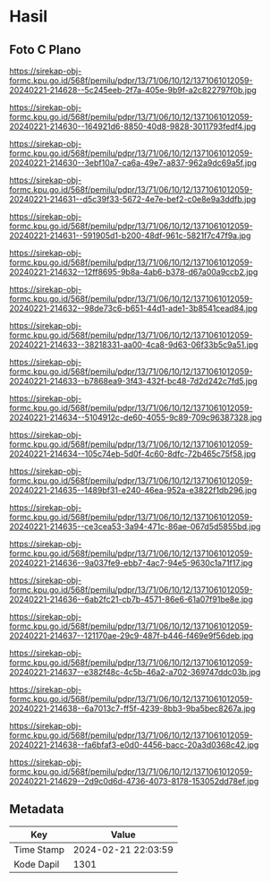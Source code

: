 # Hasil

## Foto C Plano

https://sirekap-obj-formc.kpu.go.id/568f/pemilu/pdpr/13/71/06/10/12/1371061012059-20240221-214628--5c245eeb-2f7a-405e-9b9f-a2c822797f0b.jpg

https://sirekap-obj-formc.kpu.go.id/568f/pemilu/pdpr/13/71/06/10/12/1371061012059-20240221-214630--164921d6-8850-40d8-9828-3011793fedf4.jpg

https://sirekap-obj-formc.kpu.go.id/568f/pemilu/pdpr/13/71/06/10/12/1371061012059-20240221-214630--3ebf10a7-ca6a-49e7-a837-962a9dc69a5f.jpg

https://sirekap-obj-formc.kpu.go.id/568f/pemilu/pdpr/13/71/06/10/12/1371061012059-20240221-214631--d5c39f33-5672-4e7e-bef2-c0e8e9a3ddfb.jpg

https://sirekap-obj-formc.kpu.go.id/568f/pemilu/pdpr/13/71/06/10/12/1371061012059-20240221-214631--591905d1-b200-48df-961c-5821f7c47f9a.jpg

https://sirekap-obj-formc.kpu.go.id/568f/pemilu/pdpr/13/71/06/10/12/1371061012059-20240221-214632--12ff8695-9b8a-4ab6-b378-d67a00a9ccb2.jpg

https://sirekap-obj-formc.kpu.go.id/568f/pemilu/pdpr/13/71/06/10/12/1371061012059-20240221-214632--98de73c6-b651-44d1-ade1-3b8541cead84.jpg

https://sirekap-obj-formc.kpu.go.id/568f/pemilu/pdpr/13/71/06/10/12/1371061012059-20240221-214633--38218331-aa00-4ca8-9d63-06f33b5c9a51.jpg

https://sirekap-obj-formc.kpu.go.id/568f/pemilu/pdpr/13/71/06/10/12/1371061012059-20240221-214633--b7868ea9-3f43-432f-bc48-7d2d242c7fd5.jpg

https://sirekap-obj-formc.kpu.go.id/568f/pemilu/pdpr/13/71/06/10/12/1371061012059-20240221-214634--5104912c-de60-4055-9c89-709c96387328.jpg

https://sirekap-obj-formc.kpu.go.id/568f/pemilu/pdpr/13/71/06/10/12/1371061012059-20240221-214634--105c74eb-5d0f-4c60-8dfc-72b465c75f58.jpg

https://sirekap-obj-formc.kpu.go.id/568f/pemilu/pdpr/13/71/06/10/12/1371061012059-20240221-214635--1489bf31-e240-46ea-952a-e3822f1db296.jpg

https://sirekap-obj-formc.kpu.go.id/568f/pemilu/pdpr/13/71/06/10/12/1371061012059-20240221-214635--ce3cea53-3a94-471c-86ae-067d5d5855bd.jpg

https://sirekap-obj-formc.kpu.go.id/568f/pemilu/pdpr/13/71/06/10/12/1371061012059-20240221-214636--9a037fe9-ebb7-4ac7-94e5-9630c1a71f17.jpg

https://sirekap-obj-formc.kpu.go.id/568f/pemilu/pdpr/13/71/06/10/12/1371061012059-20240221-214636--6ab2fc21-cb7b-4571-86e6-61a07f91be8e.jpg

https://sirekap-obj-formc.kpu.go.id/568f/pemilu/pdpr/13/71/06/10/12/1371061012059-20240221-214637--121170ae-29c9-487f-b446-f469e9f56deb.jpg

https://sirekap-obj-formc.kpu.go.id/568f/pemilu/pdpr/13/71/06/10/12/1371061012059-20240221-214637--e382f48c-4c5b-46a2-a702-369747ddc03b.jpg

https://sirekap-obj-formc.kpu.go.id/568f/pemilu/pdpr/13/71/06/10/12/1371061012059-20240221-214638--6a7013c7-ff5f-4239-8bb3-9ba5bec8267a.jpg

https://sirekap-obj-formc.kpu.go.id/568f/pemilu/pdpr/13/71/06/10/12/1371061012059-20240221-214638--fa6bfaf3-e0d0-4456-bacc-20a3d0368c42.jpg

https://sirekap-obj-formc.kpu.go.id/568f/pemilu/pdpr/13/71/06/10/12/1371061012059-20240221-214629--2d9c0d6d-4736-4073-8178-153052dd78ef.jpg


## Metadata

| Key        | Value               |
| ---------- | ------------------- |
| Time Stamp | 2024-02-21 22:03:59 |
| Kode Dapil | 1301                |



